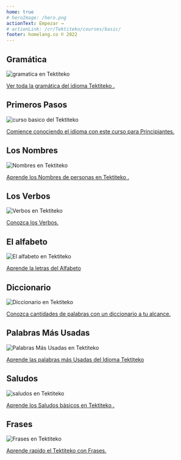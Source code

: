 ```yaml
---
home: true
# heroImage: /hero.png
actionText: Empezar →
# actionLink: /cr/Tektiteko/courses/basic/
footer: homelang.co © 2022  
---
```


<div class="features">
  <div class="feature">
    <h2>Gramática </h2>
    <img src="/home/grammar.jpg" alt="gramatica en Tektiteko	">
    <p><a href="/gt/ttc/grammar/guide/">Ver toda la gramática del idioma Tektiteko	.</a></p>
  </div>
  <div class="feature">
    <h2>Primeros Pasos</h2>
    <img src="/home/courses.jpg" alt="curso basico del Tektiteko	">
    <p><a href="/gt/ttc/courses/basic/">Comience conociendo el idioma con este curso para Principiantes.</a></p>
  </div>
  <div class="feature">
    <h2>Los Nombres</h2>
    <img src="/home/people.jpg" alt="Nombres en Tektiteko	">
    <p><a href="/gt/ttc/vocabulary/people/">Aprende los Nombres de personas en Tektiteko	.</a></p>
  </div>
   <div class="feature">
    <h2>Los Verbos </h2>
    <img src="/home/verbs.png" alt="Verbos en Tektiteko	">
    <p><a href="/gt/ttc/grammar/verbs/">Conozca los Verbos.</a></p>
  </div>
  <div class="feature">
    <h2>El alfabeto</h2>
    <img src="/home/alphabet.jpg" alt="El alfabeto en Tektiteko	">
    <p><a href="/gt/ttc/grammar/alphabet/">Aprende la letras del Alfabeto</a></p>
  </div>
     <div class="feature">
    <h2>Diccionario</h2>
    <img src="/home/dictionary.jpg" alt="Diccionario en Tektiteko	">
    <p><a href="/gt/ttc/dictionary/">Conozca cantidades de palabras con un diccionario a tu alcance.</a></p>
  </div>
  <div class="feature">
    <h2>Palabras Más Usadas</h2>
    <img src="/home/more_used.jpg" alt="Palabras Más Usadas en Tektiteko	">
    <p><a href="/gt/ttc/vocabulary/more_used/">Aprende las palabras más Usadas del Idioma Tektiteko	</a></p>
  </div>
    <div class="feature">
    <h2>Saludos</h2>
    <img src="/home/greetings.jpg" alt="saludos en Tektiteko	">
    <p><a href="/gt/ttc/vocabulary/greetings/">Aprende los Saludos básicos en Tektiteko	.</a></p>
  </div>
   <div class="feature">
    <h2>Frases</h2>
    <img src="/home/phrases.jpg" alt="Frases en Tektiteko	">
    <p><a href="/gt/ttc/vocabulary/phrases/">Aprende rapido el Tektiteko	 con Frases.</a></p>
  </div>
</div>

<!-- <counter/> -->